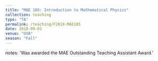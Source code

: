 ```yaml
---
title: "MAE 105: Introduction to Mathematical Physics"
collection: teaching
type: "TA"
permalink: /teaching/F2018-MAE105
date: 2018-09-01
venue: "UVA"
season: "Fall"
---
```



notes: 'Was awarded the MAE Outstanding Teaching Assistant Award.'

